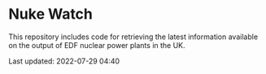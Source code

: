 # Nuke Watch

This repository includes code for retrieving the latest information available on the output of EDF nuclear power plants in the UK.

Last updated: 2022-07-29 04:40